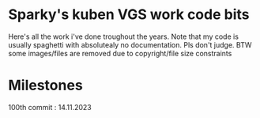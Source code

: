 # Sparky's kuben VGS work code bits
Here's all the work i've done troughout the years. 
Note that my code is usually spaghetti with absolutealy no documentation. Pls don't judge.
BTW some images/files are removed due to copyright/file size constraints


# Milestones 

100th commit : 14.11.2023

